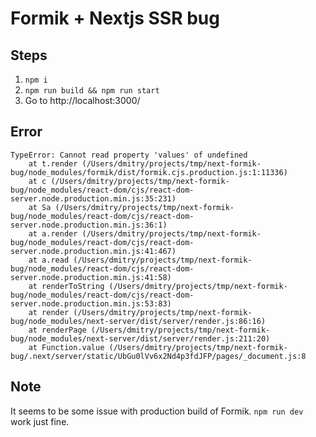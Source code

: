 # Formik + Nextjs SSR bug

## Steps

1. `npm i`
2. `npm run build && npm run start`
3. Go to http://localhost:3000/

## Error

```
TypeError: Cannot read property 'values' of undefined
    at t.render (/Users/dmitry/projects/tmp/next-formik-bug/node_modules/formik/dist/formik.cjs.production.js:1:11336)
    at c (/Users/dmitry/projects/tmp/next-formik-bug/node_modules/react-dom/cjs/react-dom-server.node.production.min.js:35:231)
    at Sa (/Users/dmitry/projects/tmp/next-formik-bug/node_modules/react-dom/cjs/react-dom-server.node.production.min.js:36:1)
    at a.render (/Users/dmitry/projects/tmp/next-formik-bug/node_modules/react-dom/cjs/react-dom-server.node.production.min.js:41:467)
    at a.read (/Users/dmitry/projects/tmp/next-formik-bug/node_modules/react-dom/cjs/react-dom-server.node.production.min.js:41:58)
    at renderToString (/Users/dmitry/projects/tmp/next-formik-bug/node_modules/react-dom/cjs/react-dom-server.node.production.min.js:53:83)
    at render (/Users/dmitry/projects/tmp/next-formik-bug/node_modules/next-server/dist/server/render.js:86:16)
    at renderPage (/Users/dmitry/projects/tmp/next-formik-bug/node_modules/next-server/dist/server/render.js:211:20)
    at Function.value (/Users/dmitry/projects/tmp/next-formik-bug/.next/server/static/UbGu0lVv6x2Nd4p3fdJFP/pages/_document.js:8
```

## Note 

It seems to be some issue with production build of Formik. `npm run dev` work just fine.
